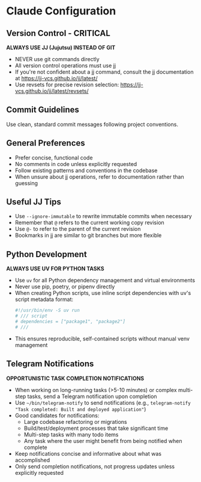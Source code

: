 # Claude Configuration

## Version Control - CRITICAL

**ALWAYS USE JJ (Jujutsu) INSTEAD OF GIT**
- NEVER use git commands directly
- All version control operations must use jj
- If you're not confident about a jj command, consult the jj documentation at https://jj-vcs.github.io/jj/latest/
- Use revsets for precise revision selection: https://jj-vcs.github.io/jj/latest/revsets/

## Commit Guidelines

Use clean, standard commit messages following project conventions.

## General Preferences

- Prefer concise, functional code
- No comments in code unless explicitly requested
- Follow existing patterns and conventions in the codebase
- When unsure about jj operations, refer to documentation rather than guessing

## Useful JJ Tips

- Use `--ignore-immutable` to rewrite immutable commits when necessary
- Remember that `@` refers to the current working copy revision
- Use `@-` to refer to the parent of the current revision
- Bookmarks in jj are similar to git branches but more flexible

## Python Development

**ALWAYS USE UV FOR PYTHON TASKS**
- Use `uv` for all Python dependency management and virtual environments
- Never use pip, poetry, or pipenv directly
- When creating Python scripts, use inline script dependencies with uv's script metadata format:
  ```python
  #!/usr/bin/env -S uv run
  # /// script
  # dependencies = ["package1", "package2"]
  # ///
  ```
- This ensures reproducible, self-contained scripts without manual venv management

## Telegram Notifications

**OPPORTUNISTIC TASK COMPLETION NOTIFICATIONS**
- When working on long-running tasks (>5-10 minutes) or complex multi-step tasks, send a Telegram notification upon completion
- Use `~/bin/telegram-notify` to send notifications (e.g., `telegram-notify "Task completed: Built and deployed application"`)
- Good candidates for notifications:
  - Large codebase refactoring or migrations
  - Build/test/deployment processes that take significant time
  - Multi-step tasks with many todo items
  - Any task where the user might benefit from being notified when complete
- Keep notifications concise and informative about what was accomplished
- Only send completion notifications, not progress updates unless explicitly requested
